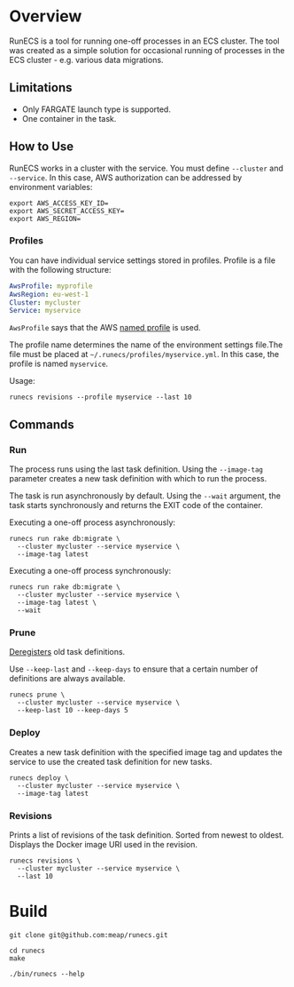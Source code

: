 # Overview

RunECS is a tool for running one-off processes in an ECS cluster. The tool was created as a simple solution for occasional running of processes in the ECS cluster - e.g. various data migrations. 

## Limitations

* Only FARGATE launch type is supported.
* One container in the task.

## How to Use

RunECS works in a cluster with the service. You must define `--cluster` and `--service`. In this case, AWS authorization can be addressed by environment variables:

```
export AWS_ACCESS_KEY_ID=
export AWS_SECRET_ACCESS_KEY=
export AWS_REGION=
```

### Profiles

You can have individual service settings stored in profiles. Profile is a file with the following structure:

```yaml
AwsProfile: myprofile
AwsRegion: eu-west-1
Cluster: mycluster
Service: myservice
```

`AwsProfile` says that the AWS [named profile](https://docs.aws.amazon.com/cli/latest/userguide/cli-configure-profiles.html) is used.

The profile name determines the name of the environment settings file.The file must be placed at `~/.runecs/profiles/myservice.yml`. In this case, the profile is named `myservice`.

Usage:

```shell
runecs revisions --profile myservice --last 10
```

## Commands

### Run

The process runs using the last task definition. Using the `--image-tag` parameter creates a new task definition with which to run the process.

The task is run asynchronously by default. Using the `--wait` argument, the task starts synchronously and returns the EXIT code of the container.

Executing a one-off process asynchronously:

```shell
runecs run rake db:migrate \
  --cluster mycluster --service myservice \
  --image-tag latest
````

Executing a one-off process synchronously:

```shell
runecs run rake db:migrate \
  --cluster mycluster --service myservice \
  --image-tag latest \
  --wait
```

### Prune

[Deregisters](https://docs.aws.amazon.com/AmazonECS/latest/APIReference/API_DeregisterTaskDefinition.html) old task definitions.

Use `--keep-last` and `--keep-days` to ensure that a certain number of definitions are always available.

```shell
runecs prune \
  --cluster mycluster --service myservice \
  --keep-last 10 --keep-days 5
```

### Deploy

Creates a new task definition with the specified image tag and updates the service to use the created task definition for new tasks.

```shell
runecs deploy \
  --cluster mycluster --service myservice \
  --image-tag latest
```

### Revisions

Prints a list of revisions of the task definition. Sorted from newest to oldest. Displays the Docker image URI used in the revision.

```shell
runecs revisions \
  --cluster mycluster --service myservice \
  --last 10
```

# Build

```shell
git clone git@github.com:meap/runecs.git

cd runecs
make

./bin/runecs --help
```
